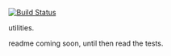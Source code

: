 [![Build Status](https://travis-ci.org/nathants/py-util.svg?branch=master)](https://travis-ci.org/nathants/py-util)

utilities.

readme coming soon, until then read the tests.

